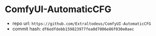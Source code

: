 # ComfyUI-AutomaticCFG
- repo url: `https://github.com/Extraltodeus/ComfyUI-AutomaticCFG`
- commit hash: `df6edfdebb159823977fea0d7006e86f030e0aec`